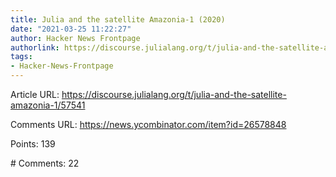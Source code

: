 ```yaml
---
title: Julia and the satellite Amazonia-1 (2020)
date: "2021-03-25 11:22:27"
author: Hacker News Frontpage
authorlink: https://discourse.julialang.org/t/julia-and-the-satellite-amazonia-1/57541
tags:
- Hacker-News-Frontpage
---
```


<p>Article URL: <a href="https://discourse.julialang.org/t/julia-and-the-satellite-amazonia-1/57541">https://discourse.julialang.org/t/julia-and-the-satellite-amazonia-1/57541</a></p>
<p>Comments URL: <a href="https://news.ycombinator.com/item?id=26578848">https://news.ycombinator.com/item?id=26578848</a></p>
<p>Points: 139</p>
<p># Comments: 22</p>
